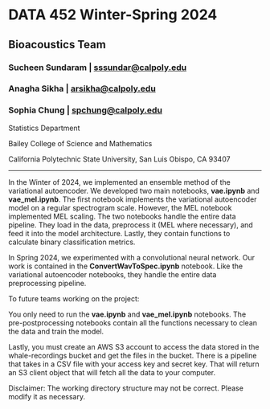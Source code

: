 # DATA 452 Winter-Spring 2024
## Bioacoustics Team

### Sucheen Sundaram | sssundar@calpoly.edu
### Anagha Sikha | arsikha@calpoly.edu
### Sophia Chung | spchung@calpoly.edu

Statistics Department

Bailey College of Science and Mathematics

California Polytechnic State University, San Luis Obispo, CA 93407


----------------------------------------------------------------------------------------------------------------------------------------------------------------------------------------------------------

In the Winter of 2024, we implemented an ensemble method of the variational autoencoder. We developed two main notebooks, **vae.ipynb** and **vae_mel.ipynb**. The first notebook implements the variational autoencoder model on a regular spectrogram scale. However, the MEL notebook implemented MEL scaling. The two notebooks handle the entire data pipeline. They load in the data, preprocess it (MEL where necessary), and feed it into the model architecture. Lastly, they contain functions to calculate binary classification metrics.

In Spring 2024, we experimented with a convolutional neural network. Our work is contained in the **ConvertWavToSpec.ipynb** notebook. Like the variational autoencoder notebooks, they handle the entire data preprocessing pipeline.

To future teams working on the project:

You only need to run the **vae.ipynb** and **vae_mel.ipynb** notebooks. The pre-postprocessing notebooks contain all the functions necessary to clean the data and train the model.

Lastly, you must create an AWS S3 account to access the data stored in the whale-recordings bucket and get the files in the bucket. There is a pipeline that takes in a CSV file with your access key and secret key. That will return an S3 client object that will fetch all the data to your computer.

Disclaimer: The working directory structure may not be correct. Please modify it as necessary.
